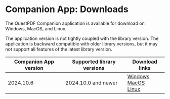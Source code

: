 # Companion App: Downloads

The QuestPDF Companion application is available for download on Windows, MacOS, and Linux.

The application version is not tightly coupled with the library version. The application is backward compatible with older library versions, but it may not support all features of the latest library version.


| Companion App version | Supported library versions | Download links                                                                                                                                                                                                                                                                                                                                   |
|-----------------------|------------------------|--------------------------------------------------------------------------------------------------------------------------------------------------------------------------------------------------------------------------------------------------------------------------------------------------------------------------------------------------|
| 2024.10.6             | 2024.10.0 and newer    | [Windows](https://github.com/QuestPDF/QuestPDF/releases/download/2024.10/QuestPDF.Companion.2024.10.6.exe) <br/> [MacOS](https://github.com/QuestPDF/QuestPDF/releases/download/2024.10.0/QuestPDF.Companion.2024.10.6.app.zip) <br/> [Linux](https://github.com/QuestPDF/QuestPDF/releases/download/2024.10.0/QuestPDF.Companion.2024.10.6.deb) |

